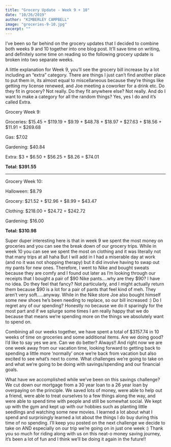 ```yaml
---
title: "Grocery Update - Week 9 + 10"
date: "10/26/2019"
author: "KIMBERLEY CAMPBELL"
image: "groceries-9-10.jpg"
excerpt: ""
---
```


I’ve been so far behind on the grocery updates that I decided to combine both weeks 9 and 10 together into one blog post. It’ll save time on writing, and definitely some time on reading so the following grocery update is broken into two separate weeks.

A little explanation for Week 9, you’ll see the grocery bill increase by a lot including an “extra” category. There are things I just can’t find another place to put them in, its almost equal to miscellaneous because they’re things like getting my license renewed, and Joe meeting a coworker for a drink etc. Do they fit in grocery? Not really. Do they fit anywhere else? Not really. And do I want to make a category for all the random things? Yes, yes I do and it’s called Extra.

Grocery Week 9:

Groceries: $15.45 + $119.19 + $9.19 + $48.78 + $18.97 + $27.63 + $18.56 + $11.91 = $269.68

Gas: $7.02

Gardening: $40.84

Extra: $3 + $6.50 + $56.25 + $8.26 = $74.01

**Total: $391.55**

---

Grocery Week 10:

Halloween: $8.79

Grocery: $21.52 + $12.96 + $8.99 = $43.47

Clothing: $218.00 + $24.72 = $242.72

Gardening: $16.00

**Total: $310.98**

Super duper interesting here is that in week 9 we spent the most money on groceries and you can see the break down of our grocery trips. While in week 10 you can see we spent the most on clothing and it was literally not that many trips at all haha But I will add in I had a miserable day at work (and no it was not shopping therapy) but it did involve having to swap out my pants for new ones. Therefore, I went to Nike and bought sweats because they are comfy and I found out later as I’m looking through our receipts that I bought a pair of $90 Nike pants….why are they $90? I have no idea. Do they feel that fancy? Not particularly, and I might actually return them because $90 is a lot for a pair of pants that feel kind of meh. They aren’t very soft…..anyway. While in the Nike store Joe also bought himself some new shoes he’s been needing to replace, so our bill increased :) Do I regret any of our spending? Honestly no because we do it sparingly for the most part and if we splurge some times I am really happy that we do because that means we’re spending more on the things we absolutely want to spend on.

Combining all our weeks together, we have spent a total of $3157.74 in 10 weeks of time on groceries and some additional items. Are we doing good? I’d like to say yes we are. Can we do better? Always!! And right now we are one week away from our vacation time, looking forward to getting back to spending a little more ‘normally’ once we’re back from vacation but also excited to see what’s next to come. What challenges we’re going to take on and what we’re going to be doing with savings/spending and our financial goals.

What have we accomplished while we’ve been on this savings challenge? We cut down our mortgage from a 30 year loan to a 26 year loan by overpaying on the principle. We saved lots of money, were able to help out a friend, were able to treat ourselves to a few things along the way, and were able to spend time with people and still be somewhat social. We kept up with the gym and kept up with our hobbies such as planting little seedlings and watching some new movies. I learned a lot about what I spend and surprisingly learned a lot about the things I do buy during this time of no spending. I’ll keep you posted on the next challenge we decide to take on AND especially on our trip we’re going on in just one week :) Thank you so much for riding along with us on this neat-o money saving journey, it’s been a lot of fun and I think we’ll be doing it again in the future!!
